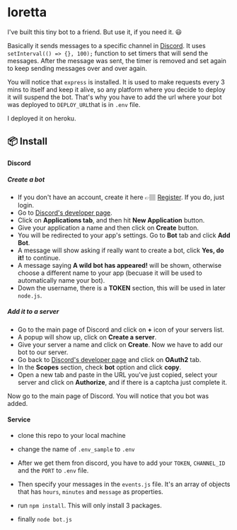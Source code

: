 # loretta
I've built this tiny bot to a friend. But use it, if you need it. 😃

Basically it sends messages to a specific channel in [Discord](https://discord.com/). It uses `setInterval(() => {}, 100);` function to set timers that will send the messages. After the message was sent, the timer is removed and set again to keep sending messages over and over again.

You will notice that `express` is installed. It is used to make requests every 3 mins to itself and keep it alive, so any platform where you decide to deploy it will suspend the bot. That's why you have to add the url where your bot was deployed to `DEPLOY_URL`that is in `.env` file.

I deployed it on heroku.

## 📦 Install

#### Discord

##### Create a bot

- If you don't have an account, create it here 👉🏽 [Register](https://discord.com/register). If you do, just login.
- Go to [Discord's developer page](https://discord.com/developers/applications/).
- Click on **Applications tab**, and then hit **New Application** button.
- Give your application a name and then click on **Create** button.
- You will be redirected to your app's settings. Go to **Bot** tab and click **Add Bot**.
- A message will show asking if really want to create a bot, click **Yes, do it!** to continue.
- A message saying **A wild bot has appeared!** will be shown, otherwise choose a different name to your app (becuase it will be used to automatically name your bot).
- Down the username, there is a **TOKEN** section, this will be used in later `node.js`.


##### Add it to a server

- Go to the main page of Discord and click on **+** icon of your servers list.
- A popup will show up, click on **Create a server**.
- Give your server a name and click on **Create**. Now we have to add our bot to our server.
- Go back to [Discord's developer page](https://discord.com/developers/applications/) and click on **OAuth2** tab.
- In the **Scopes** section, check **bot** option and click **copy**.
- Open a new tab and paste in the URL you've just copied, select your server and click on **Authorize**, and if there is a captcha just complete it.

Now go to the main page of Discord. You will notice that you bot was added.

#### Service

- clone this repo to your local machine

- change the name of `.env_sample` to `.env`

- After we get them fron discord, you have to add your `TOKEN`, `CHANNEL_ID` and the `PORT` to `.env` file.

- Then specify your messages in the `events.js` file. It's an array of objects that has `hours`, `minutes` and `message` as properties.

- run `npm install`. This will only install 3 packages.

- finally `node bot.js`










